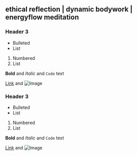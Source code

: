 ## ethical reflection | dynamic bodywork | energyflow meditation

### Header 3

- Bulleted
- List

1. Numbered
2. List

**Bold** and _Italic_ and `Code` text

[Link](url) and ![Image](src)

### Header 3

- Bulleted
- List

1. Numbered
2. List

**Bold** and _Italic_ and `Code` text

[Link](url) and ![Image](src)
